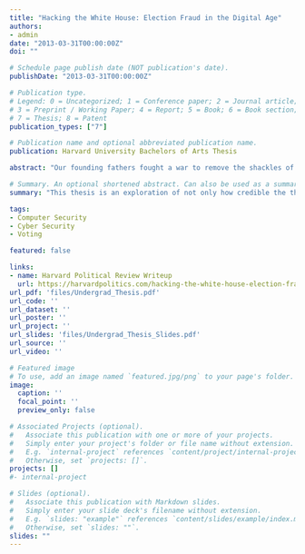 ```yaml
---
title: "Hacking the White House: Election Fraud in the Digital Age"
authors:
- admin
date: "2013-03-31T00:00:00Z"
doi: ""

# Schedule page publish date (NOT publication's date).
publishDate: "2013-03-31T00:00:00Z"

# Publication type.
# Legend: 0 = Uncategorized; 1 = Conference paper; 2 = Journal article;
# 3 = Preprint / Working Paper; 4 = Report; 5 = Book; 6 = Book section;
# 7 = Thesis; 8 = Patent
publication_types: ["7"]

# Publication name and optional abbreviated publication name.
publication: Harvard University Bachelors of Arts Thesis

abstract: "Our founding fathers fought a war to remove the shackles of colonial tyranny and install a democracy guided by the principle of ''one man one vote.'' The modern American electorate, however, is losing confidence in the integrity of its voting system. At the same time, computer security researchers have revealed that many of today’s voting machines are highly flawed and vulnerable to cyber‐attack. Together this begs the question: are American elections safe from attack? This thesis is an exploration of not only how credible the threat of a stolen election is given the voting systems operating today, but also in what ways a theoretical attack might take place and what protective measures can be implemented to prevent an attack. This thesis first examines why these vulnerabilities exist by exploring the history of voting machines and revealing that the persistence of these flaws is caused by repeated shifts in the relative importance of privacy, usability, transparency and cost. It then explores what types of attacks can occur by focusing on both attacks against the system in which the machines operate, and those against the machines themselves. This reveals that scalability, ease of access, and likelihood of detection determine the profitability of each attack. Where, when and how an attack against the voting system will occur is explored next by simulating a theoretical attack against the 2012 election. Finally, this thesis ends with a discussion of how to safeguard the American electoral system. This thesis concludes that: paper trails and audits are effective measures to radically increase the difficulty of attack, future systems need to be designed to balance privacy, usability, transparency and cost, voter education is a vital part of any security strategy, and safeguards against insider influence on the voting process can greatly hinder the scalability of an attack. Elections can be made quite secure if these conclusions are considered, followed and implemented."

# Summary. An optional shortened abstract. Can also be used as a summary for an extended abstract or poster etc.
summary: "This thesis is an exploration of not only how credible the threat of a stolen election is given the voting systems operating in the United States today, but also in what ways a theoretical attack might take place and what protective measures can be implemented to prevent an attack. This thesis concludes that: paper trails and audits are effective measures to radically increase the difficulty of attack, future systems need to be designed to balance privacy, usability, transparency and cost, voter education is a vital part of any security strategy, and safeguards against insider influence on the voting process can greatly hinder the scalability of an attack. Elections can be made quite secure if these conclusions are considered, followed and implemented."

tags:
- Computer Security
- Cyber Security
- Voting

featured: false

links:
- name: Harvard Political Review Writeup
  url: https://harvardpolitics.com/hacking-the-white-house-election-fraud-in-the-digital-age/
url_pdf: 'files/Undergrad_Thesis.pdf'
url_code: ''
url_dataset: ''
url_poster: ''
url_project: ''
url_slides: 'files/Undergrad_Thesis_Slides.pdf'
url_source: ''
url_video: ''

# Featured image
# To use, add an image named `featured.jpg/png` to your page's folder. 
image:
  caption: ''
  focal_point: ''
  preview_only: false

# Associated Projects (optional).
#   Associate this publication with one or more of your projects.
#   Simply enter your project's folder or file name without extension.
#   E.g. `internal-project` references `content/project/internal-project/index.md`.
#   Otherwise, set `projects: []`.
projects: []
#- internal-project

# Slides (optional).
#   Associate this publication with Markdown slides.
#   Simply enter your slide deck's filename without extension.
#   E.g. `slides: "example"` references `content/slides/example/index.md`.
#   Otherwise, set `slides: ""`.
slides: ""
---
```


<!-- {{% alert note %}}
Click the *Cite* button above to demo the feature to enable visitors to import publication metadata into their reference management software.
{{% /alert %}}

{{% alert note %}}
Click the *Slides* button above to demo Academic's Markdown slides feature.
{{% /alert %}} -->

<!-- Supplementary notes can be added here, including [code and math](https://sourcethemes.com/academic/docs/writing-markdown-latex/). -->

